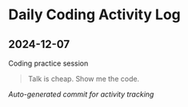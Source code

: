 # Daily Coding Activity Log

## 2024-12-07

Coding practice session

> Talk is cheap. Show me the code.

*Auto-generated commit for activity tracking*
